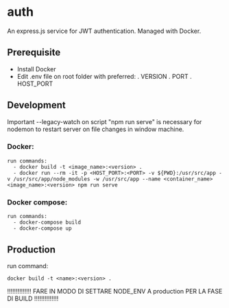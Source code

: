 # auth
An express.js service for JWT authentication.
Managed with Docker.

## Prerequisite

  - Install Docker
  - Edit .env file on root folder with preferred:
    . VERSION
    . PORT
    . HOST_PORT

## Development

  Important --legacy-watch on script "npm run serve" is necessary for nodemon to restart server on file changes in window machine.

  ### Docker:
    run commands:
      - docker build -t <image_name>:<version> .
      - docker run --rm -it -p <HOST_PORT>:<PORT> -v ${PWD}:/usr/src/app -v /usr/src/app/node_modules -w /usr/src/app --name <container_name> <image_name>:<version> npm run serve

  ### Docker compose:
    run commands:
      - docker-compose build
      - docker-compose up

## Production

  run command:

    docker build -t <name>:<version> .


!!!!!!!!!!!!!! FARE IN MODO DI SETTARE NODE_ENV A production PER LA FASE DI BUILD !!!!!!!!!!!!!!